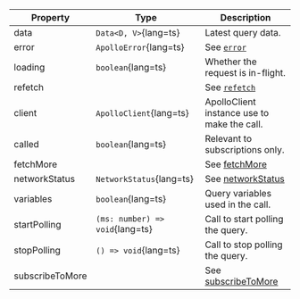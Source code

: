 | Property        | Type                            | Description                                                        |
| --------------- | ------------------------------- | ------------------------------------------------------------------ |
| data            | `Data<D, V>`{lang=ts}           | Latest query data.                                                 |
| error           | `ApolloError`{lang=ts}          | See [`error`](/api/core/interfaces/query/#error)                   |
| loading         | `boolean`{lang=ts}              | Whether the request is in-flight.                                  |
| refetch         |                                 | See [`refetch`](/api/core/interfaces/query/#refetch)               |
| client          | `ApolloClient`{lang=ts}         | ApolloClient instance use to make the call.                        |
| called          | `boolean`{lang=ts}              | Relevant to subscriptions only.                                    |
| fetchMore       |                                 | See [fetchMore](/api/core/interfaces/query/#fetchmore)             |
| networkStatus   | `NetworkStatus`{lang=ts}        | See [networkStatus](/api/core/interfaces/query/#networkstatus)     |
| variables       | `boolean`{lang=ts}              | Query variables used in the call.                                  |
| startPolling    | `(ms: number) => void`{lang=ts} | Call to start polling the query.                                   |
| stopPolling     | `() => void`{lang=ts}           | Call to stop polling the query.                                    |
| subscribeToMore |                                 | See [subscribeToMore](/api/core/interfaces/query/#subscribetomore) |
